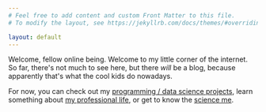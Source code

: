 ```yaml
---
# Feel free to add content and custom Front Matter to this file.
# To modify the layout, see https://jekyllrb.com/docs/themes/#overriding-theme-defaults

layout: default
---
```


Welcome, fellow online being. Welcome to my little corner of the internet. So far, there's not much to see here, but there _will_ be a blog, because apparently that's what the cool kids do nowadays.

For now, you can check out my [programming / data science projects](projects.html), learn something about [my professional life](work.html), or get to know the [science me](science.html).
